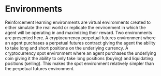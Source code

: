 # Environments

Reinforcement learning environments are virtual environments created to either simulate the real world or replicate the environment in which the agent will be operating in and maximizing their reward. Two environments are presented here. A cryptocurrency perpetual futures environment where an agent purchases a perpetual futures contract giving the agent the ability to take long and short positions on the underlying currency. A cryptocurrency spot environment where an agent purchases the underlying coin giving it the ability to only take long positions (buying) and liquidating positions (selling). This makes the spot environment relatively simpler than the perpetual futures environment.
